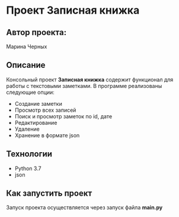 # Проект Записная книжка 

## Автор проекта:
Марина Черных


## Описание
Консольный проект **Записная книжка** содержит функционал для работы с текстовыми заметками.
В программе реализованы следующие опции:
* Создание заметки
* Просмотр всех записей
* Поиск и просмотр заметок по id, дате
* Редактирование
* Удаление
* Хранение в формате json


## Технологии
* Python 3.7
* json


## Как запустить проект

Запуск проекта осуществляется через запуск файла **main.py**
